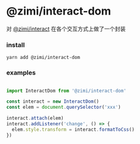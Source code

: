 # @zimi/interact-dom

对 [@zimi/interact](../interact/README.md) 在各个交互方式上做了一个封装

### install
```
yarn add @zimi/interact-dom
```

### examples

``` typescript

import InteractDom from '@zimi/interact-dom'

const interact = new InteractDom()
const elem = document.querySelector('xxx')

interact.attach(elem)
interact.addListener('change', () => {
  elem.style.transform = interact.formatToCss()
})

```
